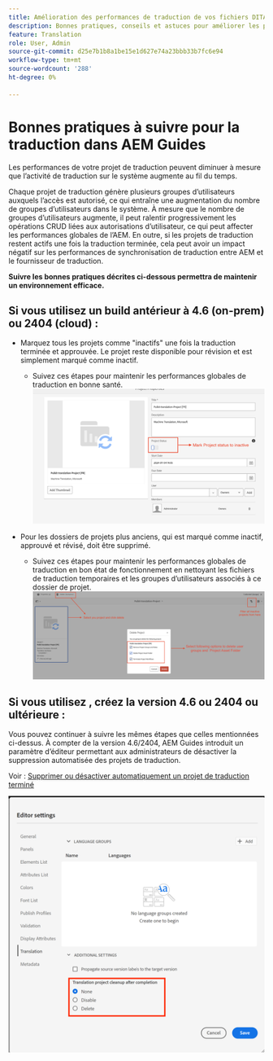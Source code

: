 ```yaml
---
title: Amélioration des performances de traduction de vos fichiers DITA dans les guides AEM
description: Bonnes pratiques, conseils et astuces pour améliorer les performances du projet de traduction DITA dans AEM Guides
feature: Translation
role: User, Admin
source-git-commit: d25e7b1b8a1be15e1d627e74a23bbb33b7fc6e94
workflow-type: tm+mt
source-wordcount: '288'
ht-degree: 0%

---
```


# Bonnes pratiques à suivre pour la traduction dans AEM Guides

Les performances de votre projet de traduction peuvent diminuer à mesure que l’activité de traduction sur le système augmente au fil du temps.

Chaque projet de traduction génère plusieurs groupes d’utilisateurs auxquels l’accès est autorisé, ce qui entraîne une augmentation du nombre de groupes d’utilisateurs dans le système. À mesure que le nombre de groupes d’utilisateurs augmente, il peut ralentir progressivement les opérations CRUD liées aux autorisations d’utilisateur, ce qui peut affecter les performances globales de l’AEM. En outre, si les projets de traduction restent actifs une fois la traduction terminée, cela peut avoir un impact négatif sur les performances de synchronisation de traduction entre AEM et le fournisseur de traduction.

**Suivre les bonnes pratiques décrites ci-dessous permettra de maintenir un environnement efficace.**

## Si vous utilisez un build antérieur à 4.6 (on-prem) ou 2404 (cloud) :

- Marquez tous les projets comme &quot;inactifs&quot; une fois la traduction terminée et approuvée. Le projet reste disponible pour révision et est simplement marqué comme inactif.
   - Suivez ces étapes pour maintenir les performances globales de traduction en bonne santé.
     ![Projet de traduction inactif ](../assets/translation/translation-project-image1.png)

- Pour les dossiers de projets plus anciens, qui est marqué comme inactif, approuvé et révisé, doit être supprimé.
   - Suivez ces étapes pour maintenir les performances globales de traduction en bon état de fonctionnement en nettoyant les fichiers de traduction temporaires et les groupes d’utilisateurs associés à ce dossier de projet.
     ![ Supprimer le projet et le dossier de traduction ](../assets/translation/translation-project-image2.png)


## Si vous utilisez , créez la version 4.6 ou 2404 ou ultérieure :

Vous pouvez continuer à suivre les mêmes étapes que celles mentionnées ci-dessus. À compter de la version 4.6/2404, AEM Guides introduit un paramètre d’éditeur permettant aux administrateurs de désactiver la suppression automatisée des projets de traduction.

Voir : [Supprimer ou désactiver automatiquement un projet de traduction terminé](https://experienceleague.adobe.com/en/docs/experience-manager-guides/using/user-guide/author-content/create-preview-topics/author-content-aem-guides/work-with-web-editor/translate-documents-web-editor#automatically-delete-or-disable-a-completed-translation-project)

![ Paramètres automatisés pour supprimer et désactiver le projet de traduction dans AEM Guides ](../assets/translation/translation-project-image3.png)